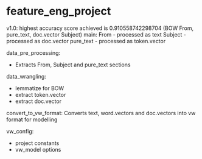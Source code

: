 # feature_eng_project

v1.0:
highest accuracy score achieved is 0.910558742298704 (BOW From, pure_text, doc.vector Subject)
main:
From - processed as text
Subject - processed as doc.vector
pure_text - processed as token.vector

data_pre_processing:
- Extracts From, Subject and pure_text sections

data_wrangling:
- lemmatize for BOW
- extract token.vector
- extract doc.vector

convert_to_vw_format:
Converts text, word.vectors and doc.vectors into vw format for modelling

vw_config:
- project constants
- vw_model options
